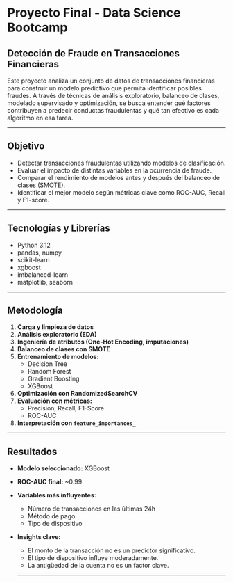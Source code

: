# Proyecto Final - Data Science Bootcamp
## Detección de Fraude en Transacciones Financieras

Este proyecto analiza un conjunto de datos de transacciones financieras para construir un modelo predictivo que permita identificar posibles fraudes. A través de técnicas de análisis exploratorio, balanceo de clases, modelado supervisado y optimización, se busca entender qué factores contribuyen a predecir conductas fraudulentas y qué tan efectivo es cada algoritmo en esa tarea.

---

## Objetivo

- Detectar transacciones fraudulentas utilizando modelos de clasificación.
- Evaluar el impacto de distintas variables en la ocurrencia de fraude.
- Comparar el rendimiento de modelos antes y después del balanceo de clases (SMOTE).
- Identificar el mejor modelo según métricas clave como ROC-AUC, Recall y F1-score.

---

## Tecnologías y Librerías

- Python 3.12
- pandas, numpy
- scikit-learn
- xgboost
- imbalanced-learn
- matplotlib, seaborn

---

## Metodología

1. **Carga y limpieza de datos**
2. **Análisis exploratorio (EDA)**
3. **Ingeniería de atributos (One-Hot Encoding, imputaciones)**
4. **Balanceo de clases con SMOTE**
5. **Entrenamiento de modelos:**
   - Decision Tree
   - Random Forest
   - Gradient Boosting
   - XGBoost
6. **Optimización con RandomizedSearchCV**
7. **Evaluación con métricas:**
   - Precision, Recall, F1-Score
   - ROC-AUC
8. **Interpretación con `feature_importances_`**

---

## Resultados

- **Modelo seleccionado:** XGBoost
- **ROC-AUC final:** ~0.99
- **Variables más influyentes:**
  - Número de transacciones en las últimas 24h
  - Método de pago
  - Tipo de dispositivo
- **Insights clave:**
  - El monto de la transacción no es un predictor significativo.
  - El tipo de dispositivo influye moderadamente.
  - La antigüedad de la cuenta no es un factor clave.
 
  ---
